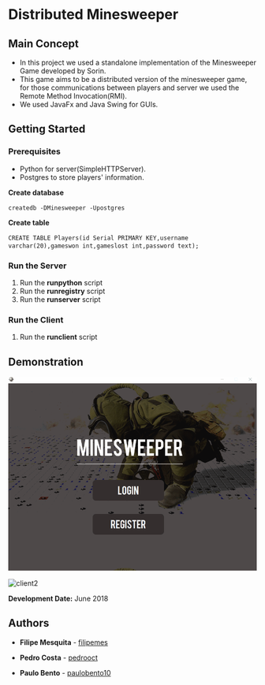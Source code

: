 # Distributed Minesweeper

## Main Concept


* In this project we used a standalone implementation of the Minesweeper Game developed by Sorin.
* This game aims to be a distributed version of the minesweeper game, for those communications between players and server we used the Remote Method Invocation(RMI).
* We used JavaFx and Java Swing for GUIs.

## Getting Started

### Prerequisites

* Python for server(SimpleHTTPServer).
* Postgres to store players' information. 

**Create database**
```
createdb -DMinesweeper -Upostgres
```

**Create table**
```
CREATE TABLE Players(id Serial PRIMARY KEY,username varchar(20),gameswon int,gameslost int,password text);
```

### Run the Server

1. Run the **runpython** script 
2. Run the **runregistry** script 
3. Run the **runserver** script 

### Run the Client

1. Run the **runclient** script 

## Demonstration

![client1](screenshots/client1.gif)

![client2](screenshots/client2.gif)

**Development Date:** June 2018

## Authors

* **Filipe Mesquita** - [filipemes](https://github.com/filipemes)

* **Pedro Costa** - [pedrooct](https://github.com/pedrooct)

* **Paulo Bento** - [paulobento10](https://github.com/paulobento10)




